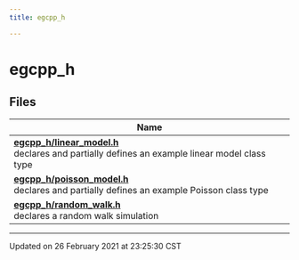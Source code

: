 ```yaml
---
title: egcpp_h

---
```


# egcpp_h



## Files

| Name           |
| -------------- |
| **[egcpp_h/linear_model.h](/eg-cpp-library/docs/api/files/linear__model_8h/#file-linear_model.h)** <br>declares and partially defines an example linear model class type  |
| **[egcpp_h/poisson_model.h](/eg-cpp-library/docs/api/files/poisson__model_8h/#file-poisson_model.h)** <br>declares and partially defines an example Poisson class type  |
| **[egcpp_h/random_walk.h](/eg-cpp-library/docs/api/files/random__walk_8h/#file-random_walk.h)** <br>declares a random walk simulation  |







-------------------------------

Updated on 26 February 2021 at 23:25:30 CST

